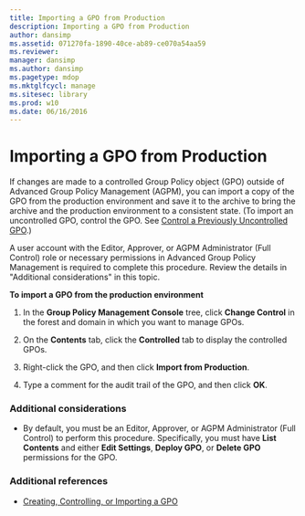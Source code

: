 ```yaml
---
title: Importing a GPO from Production
description: Importing a GPO from Production
author: dansimp
ms.assetid: 071270fa-1890-40ce-ab89-ce070a54aa59
ms.reviewer: 
manager: dansimp
ms.author: dansimp
ms.pagetype: mdop
ms.mktglfcycl: manage
ms.sitesec: library
ms.prod: w10
ms.date: 06/16/2016
---
```



# Importing a GPO from Production


If changes are made to a controlled Group Policy object (GPO) outside of Advanced Group Policy Management (AGPM), you can import a copy of the GPO from the production environment and save it to the archive to bring the archive and the production environment to a consistent state. (To import an uncontrolled GPO, control the GPO. See [Control a Previously Uncontrolled GPO](control-a-previously-uncontrolled-gpo.md).)

A user account with the Editor, Approver, or AGPM Administrator (Full Control) role or necessary permissions in Advanced Group Policy Management is required to complete this procedure. Review the details in "Additional considerations" in this topic.

**To import a GPO from the production environment**

1.  In the **Group Policy Management Console** tree, click **Change Control** in the forest and domain in which you want to manage GPOs.

2.  On the **Contents** tab, click the **Controlled** tab to display the controlled GPOs.

3.  Right-click the GPO, and then click **Import from Production**.

4.  Type a comment for the audit trail of the GPO, and then click **OK**.

### Additional considerations

-   By default, you must be an Editor, Approver, or AGPM Administrator (Full Control) to perform this procedure. Specifically, you must have **List Contents** and either **Edit Settings**, **Deploy GPO**, or **Delete GPO** permissions for the GPO.

### Additional references

-   [Creating, Controlling, or Importing a GPO](creating-controlling-or-importing-a-gpo-approver.md)

 

 





